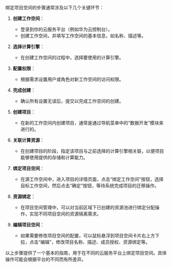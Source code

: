 绑定项目空间的步骤通常涉及以下几个关键环节：

1. **创建工作空间**：

   - 登录到你的云服务平台（例如华为云控制台）。
   - 创建工作空间，并填写工作空间的基本信息，如名称、描述等。

2. **选择计算引擎**：

   - 在创建工作空间的过程中，选择要使用的计算引擎。

3. **配置权限**：

   - 根据需求设置用户或角色对新工作空间的访问权限。

4. **完成创建**：

   - 确认所有设置无误后，提交以完成工作空间的创建。

5. **创建项目**：

   - 在新的工作空间内创建项目，通常是通过导航菜单中的“数据开发”模块来进行的。

6. **关联计算资源**：

   - 在创建项目的阶段，指定该项目与之前选择的计算引擎相关联，以便项目能够使用提供的存储和计算能力。

7. **绑定项目空间**：

   - 在源工作空间中，进入项目的详情页面，点击“绑定工作空间”按钮，选择目标工作空间，然后点击“确定”按钮，等待系统完成项目的迁移操作。

8. **资源绑定**：

   - 在项目空间管理中，可以对当前区域下已创建的资源池进行绑定分配操作，实现不同项目空间的资源隔离需求。

9. **编辑项目空间**：
   - 如果需要修改项目空间的配置，可以鼠标悬浮到项目空间卡片右上方下拉，点击“编辑”，修改项目名称、描述、成员授权、资源绑定等。

以上步骤提供了一个基本的指南，用于在不同的云服务平台上绑定项目空间。具体操作可能会根据平台的不同而有所差异。
